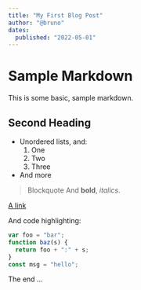 ```yaml
---
title: "My First Blog Post"
author: "@bruno"
dates:
  published: "2022-05-01"
---
```


# Sample Markdown

This is some basic, sample markdown.

## Second Heading

- Unordered lists, and:
  1. One
  2. Two
  3. Three
- And more

> Blockquote
> And **bold**, _italics_.

[A link](https://markdowntohtml.com)

And code highlighting:

```js
var foo = "bar";
function baz(s) {
  return foo + ":" + s;
}
const msg = "hello";
```

The end ...
